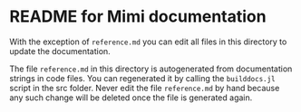 # README for Mimi documentation

With the exception of ``reference.md`` you can edit all files in this directory to update the documentation.

The file ``reference.md`` in this directory is autogenerated from documentation strings in code files. You can regenerated it by calling the ``builddocs.jl`` script in the src folder. Never edit the file ``reference.md`` by hand because any such change will be deleted once the file is generated again.